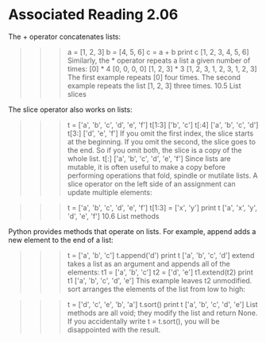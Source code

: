 # Associated Reading 2.06

The + operator concatenates lists:

>>> a = [1, 2, 3]
>>> b = [4, 5, 6]
>>> c = a + b
>>> print c
[1, 2, 3, 4, 5, 6]
Similarly, the * operator repeats a list a given number of times:
>>> [0] * 4
[0, 0, 0, 0]
>>> [1, 2, 3] * 3
[1, 2, 3, 1, 2, 3, 1, 2, 3]
The first example repeats [0] four times. The second example repeats the list [1, 2, 3] three times.
10.5  List slices

The slice operator also works on lists:

>>> t = ['a', 'b', 'c', 'd', 'e', 'f']
>>> t[1:3]
['b', 'c']
>>> t[:4]
['a', 'b', 'c', 'd']
>>> t[3:]
['d', 'e', 'f']
If you omit the first index, the slice starts at the beginning. If you omit the second, the slice goes to the end. So if you omit both, the slice is a copy of the whole list.
>>> t[:]
['a', 'b', 'c', 'd', 'e', 'f']
Since lists are mutable, it is often useful to make a copy before performing operations that fold, spindle or mutilate lists.
A slice operator on the left side of an assignment can update multiple elements:

>>> t = ['a', 'b', 'c', 'd', 'e', 'f']
>>> t[1:3] = ['x', 'y']
>>> print t
['a', 'x', 'y', 'd', 'e', 'f']
10.6  List methods

Python provides methods that operate on lists. For example, append adds a new element to the end of a list:

>>> t = ['a', 'b', 'c']
>>> t.append('d')
>>> print t
['a', 'b', 'c', 'd']
extend takes a list as an argument and appends all of the elements:
>>> t1 = ['a', 'b', 'c']
>>> t2 = ['d', 'e']
>>> t1.extend(t2)
>>> print t1
['a', 'b', 'c', 'd', 'e']
This example leaves t2 unmodified.
sort arranges the elements of the list from low to high:

>>> t = ['d', 'c', 'e', 'b', 'a']
>>> t.sort()
>>> print t
['a', 'b', 'c', 'd', 'e']
List methods are all void; they modify the list and return None. If you accidentally write t = t.sort(), you will be disappointed with the result.